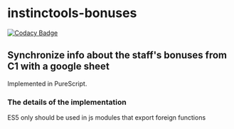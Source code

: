 # instinctools-bonuses

[![Codacy Badge](https://api.codacy.com/project/badge/Grade/1a623f876fba4d03b250650aa889fdc5)](https://www.codacy.com/app/borisyegorov8/instinctools-bonuses?utm_source=github.com&utm_medium=referral&utm_content=boris-yegorov-8/instinctools-bonuses&utm_campaign=badger)

## Synchronize info about the staff's bonuses from C1 with a google sheet
Implemented in PureScript.

### The details of the implementation
ES5 only should be used in js modules that export foreign functions
